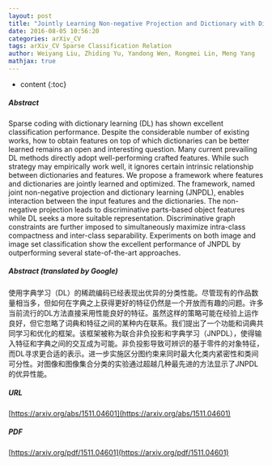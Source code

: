 ```yaml
---
layout: post
title: "Jointly Learning Non-negative Projection and Dictionary with Discriminative Graph Constraints for Classification"
date: 2016-08-05 10:56:20
categories: arXiv_CV
tags: arXiv_CV Sparse Classification Relation
author: Weiyang Liu, Zhiding Yu, Yandong Wen, Rongmei Lin, Meng Yang
mathjax: true
---
```


* content
{:toc}

##### Abstract
Sparse coding with dictionary learning (DL) has shown excellent classification performance. Despite the considerable number of existing works, how to obtain features on top of which dictionaries can be better learned remains an open and interesting question. Many current prevailing DL methods directly adopt well-performing crafted features. While such strategy may empirically work well, it ignores certain intrinsic relationship between dictionaries and features. We propose a framework where features and dictionaries are jointly learned and optimized. The framework, named joint non-negative projection and dictionary learning (JNPDL), enables interaction between the input features and the dictionaries. The non-negative projection leads to discriminative parts-based object features while DL seeks a more suitable representation. Discriminative graph constraints are further imposed to simultaneously maximize intra-class compactness and inter-class separability. Experiments on both image and image set classification show the excellent performance of JNPDL by outperforming several state-of-the-art approaches.

##### Abstract (translated by Google)
使用字典学习（DL）的稀疏编码已经表现出优异的分类性能。尽管现有的作品数量相当多，但如何在字典之上获得更好的特征仍然是一个开放而有趣的问题。许多当前流行的DL方法直接采用性能良好的特征。虽然这样的策略可能在经验上运作良好，但它忽略了词典和特征之间的某种内在联系。我们提出了一个功能和词典共同学习和优化的框架。该框架被称为联合非负投影和字典学习（JNPDL），使得输入特征和字典之间的交互成为可能。非负投影导致可辨识的基于零件的对象特征，而DL寻求更合适的表示。进一步实施区分图约束来同时最大化类内紧密性和类间可分性。对图像和图像集合分类的实验通过超越几种最先进的方法显示了JNPDL的优异性能。

##### URL
[https://arxiv.org/abs/1511.04601](https://arxiv.org/abs/1511.04601)

##### PDF
[https://arxiv.org/pdf/1511.04601](https://arxiv.org/pdf/1511.04601)

